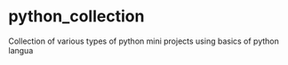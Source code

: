# python_collection
Collection of various types of python mini projects using basics of python langua
